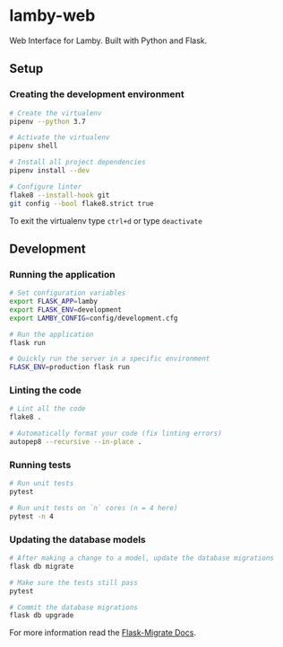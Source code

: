 # lamby-web

Web Interface for Lamby. Built with Python and Flask.

## Setup

### Creating the development environment

```bash
# Create the virtualenv
pipenv --python 3.7

# Activate the virtualenv
pipenv shell

# Install all project dependencies
pipenv install --dev

# Configure linter
flake8 --install-hook git
git config --bool flake8.strict true
```

To exit the virtualenv type `ctrl+d` or type `deactivate`

## Development

### Running the application

```bash
# Set configuration variables
export FLASK_APP=lamby
export FLASK_ENV=development
export LAMBY_CONFIG=config/development.cfg

# Run the application
flask run
```

```bash
# Quickly run the server in a specific environment
FLASK_ENV=production flask run
```

### Linting the code

```bash
# Lint all the code
flake8 .
```

```bash
# Automatically format your code (fix linting errors)
autopep8 --recursive --in-place .
```

### Running tests

```bash
# Run unit tests
pytest

# Run unit tests on `n` cores (n = 4 here)
pytest -n 4
```

### Updating the database models

```bash
# After making a change to a model, update the database migrations
flask db migrate

# Make sure the tests still pass
pytest

# Commit the database migrations
flask db upgrade
```

For more information read the [Flask-Migrate Docs](https://flask-migrate.readthedocs.io/en/latest/).
